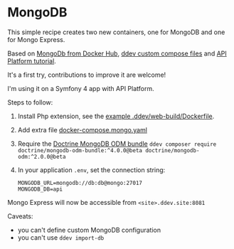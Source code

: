 # MongoDB

This simple recipe creates two new containers, one for MongoDB and one for Mongo Express.

Based on [MongoDb from Docker Hub](https://hub.docker.com/_/mongo?tab=description#-via-docker-stack-deploy-or-docker-compose), [ddev custom compose files](https://ddev.readthedocs.io/en/stable/users/extend/custom-compose-files/) and [API Platform tutorial](https://api-platform.com/docs/core/mongodb/#enabling-mongodb-support).

It's a first try, contributions to improve it are welcome!

I'm using it on a Symfony 4 app with API Platform.

Steps to follow:

1. Install Php extension, see the [example .ddev/web-build/Dockerfile](Dockerfile).

2. Add extra file [docker-compose.mongo.yaml](docker-compose.mongo.yaml)

3. Require the [Doctrine MongoDB ODM bundle](https://github.com/doctrine/DoctrineMongoDBBundle)
    `ddev composer require doctrine/mongodb-odm-bundle:^4.0.0@beta doctrine/mongodb-odm:^2.0.0@beta`

4. In your application `.env`, set the connection string:

    ```
    MONGODB_URL=mongodb://db:db@mongo:27017
    MONGODB_DB=api
    ```

Mongo Express will now be accessible from `<site>.ddev.site:8081`

Caveats:

* you can't define custom MongoDB configuration
* you can't use `ddev import-db`
